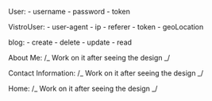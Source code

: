 User: 
    - username 
    - password 
    - token

VistroUser:
    - user-agent
    - ip
    - referer
    - token
    - geoLocation


blog: 
    - create 
    - delete 
    - update 
    - read

About Me:
/_ Work on it after seeing the design _/

Contact Information:
/_ Work on it after seeing the design _/

Home:
/_ Work on it after seeing the design _/
